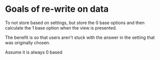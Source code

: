 # Goals of re-write on data

To not store based on settings, but store the 0 base options and then calculate the 1 base option when the view is presented.

The benefit is so that users aren't stuck with the answer in the setting that was originally chosen.

Assume it is always 0 based